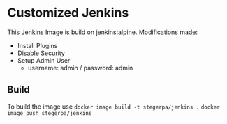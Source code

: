 # Customized Jenkins

This Jenkins Image is build on jenkins:alpine.
Modifications made:
* Install Plugins
* Disable Security
* Setup Admin User
  * username: admin / password: admin


## Build

To build the image use
`docker image build -t stegerpa/jenkins .`
`docker image push stegerpa/jenkins`
